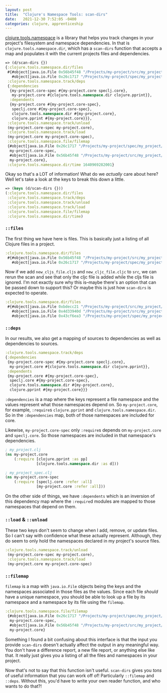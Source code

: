 ```yaml
---
layout: post
title:  "Clojure's Namespace Tools: scan-dirs"
date:   2021-12-30 7:52:05 -0400
categories: clojure, apprenticeship
---
```


[clojure.tools.namespace][clojure-tools] is a library that helps you track changes in your
project's filesystem and namespace dependencies. In that is `clojure.tools.namespace.dir`, 
which has a `scan-dirs` function that accepts a map and populates it with the current 
projects files and dependencies.

````clojure
=> (d/scan-dirs {})
{:clojure.tools.namespace.dir/files
 #{#object[java.io.File 0x56b45f48 "/Projects/my-project/src/my_project/core.clj"]
   #object[java.io.File 0x26c1717 "/Projects/my-project/spec/my_project/core_spec.clj"]},
 :clojure.tools.namespace.track/deps
 {:dependencies
  {my-project.core-spec #{my-project.core speclj.core},
   my-project.core #{clojure.tools.namespace.dir clojure.pprint}},
  :dependents
  {my-project.core #{my-project.core-spec},
   speclj.core #{my-project.core-spec},
   clojure.tools.namespace.dir #{my-project.core},
   clojure.pprint #{my-project.core}}},
 :clojure.tools.namespace.track/unload
 (my-project.core-spec my-project.core),
 :clojure.tools.namespace.track/load
 (my-project.core my-project.core-spec),
 :clojure.tools.namespace.file/filemap
 {#object[java.io.File 0x26c1717 "/Projects/my-project/spec/my_project/core_spec.clj"]
  my-project.core-spec,
  #object[java.io.File 0x56b45f48 "/Projects/my-project/src/my_project/core.clj"]
  my-project.core},
 :clojure.tools.namespace.dir/time 1640969282001}
````

Okay so that's a LOT of information! What do we _actually_ care about here? Well let's 
take a look at the keys to break this down a little.

````clojure
=> (keys (d/scan-dirs {}))
(:clojure.tools.namespace.dir/files
 :clojure.tools.namespace.track/deps
 :clojure.tools.namespace.track/unload
 :clojure.tools.namespace.track/load
 :clojure.tools.namespace.file/filemap
 :clojure.tools.namespace.dir/time)
````

### `::files`

The first thing we have here is files. This is basically just a listing of all Clojure
files in a project.

````clojure
:clojure.tools.namespace.dir/files
 #{#object[java.io.File 0x56b45f48 "/Projects/my-project/src/my_project/core.clj"]
   #object[java.io.File 0x26c1717 "/Projects/my-project/spec/my_project/core_spec.clj"]}
````

Now if we add `new_cljs_file.cljs` and `new_cljc_file.cljc` to `src`, we can rerun the scan
and see that only the cljc file is added while the cljs file is ignored. I'm not exactly sure
why this is–maybe there's an option that can be passed down to support this? Or maybe this 
is just how `scan-dirs` is expected to operate.

````clojure
:clojure.tools.namespace.dir/files
 #{#object[java.io.File 0xbdecc21 "/Projects/my-project/src/my_project/core.clj"]
   #object[java.io.File 0x4d33940d "/Projects/my-project/src/my_project/new_cljc_file.cljc"]
   #object[java.io.File 0x43cf6ea3 "/Projects/my-project/spec/my_project/core_spec.clj"]},
````

### `::deps`

In our results, we also get a mapping of sources to dependencies as well as dependencies to sources.

````clojure
:clojure.tools.namespace.track/deps
{:dependencies
 {my-project.core-spec #{my-project.core speclj.core},
  my-project.core #{clojure.tools.namespace.dir clojure.pprint}},
 :dependents
 {my-project.core #{my-project.core-spec},
  speclj.core #{my-project.core-spec},
  clojure.tools.namespace.dir #{my-project.core},
  clojure.pprint #{my-project.core}}}
````

`:dependencies` is a map where the keys represent a file namespace and the values represent what
those namespaces depend on. So `my-project.core`, for example, `:require`s `clojure.pprint` and 
`clojure.tools.namespace.dir`. So in the `:dependencies` map, both of those namespaces are included 
for core. 

Likewise, `my-project.core-spec` only `:require`s depends on `my-project.core` and `speclj.core`.
So those namespaces are included in that namespace's dependencies.

````clojure
; my_project.clj
(ns my-project.core
    (:require [clojure.pprint :as pp]
              [clojure.tools.namespace.dir :as d]))

; my_project_spec.clj
(ns my-project.core-spec
    (:require [speclj.core :refer :all]
              [my-project.core :refer :all]))
````

On the other side of things, we have `:dependents` which is an inversion of this dependency map 
where the `:require`d modules are mapped to those namespaces that depend on them.

### `::load` & `::unload`

These two keys don't seem to change when I add, remove, or update files. So I can't say with
confidence what these actually represent. Although, they do seem to only hold the namespaces
declared in my project's source files.

````clojure
:clojure.tools.namespace.track/unload
 (my-project.core-spec my-project.core),
 :clojure.tools.namespace.track/load
 (my-project.core my-project.core-spec)
````

### `::filemap`

`filemap` is a map with `java.io.File` objects being the keys and the namespaces associated in those
files as the values. Since each file _should_ have a unique namespace, you should be able to look up
a file by its namespace and a namespace by its file using the `filemap`.

````clojure
:clojure.tools.namespace.file/filemap
 {#object[java.io.File 0x26c1717 "/Projects/my-project/spec/my_project/core_spec.clj"]
  my-project.core-spec,
  #object[java.io.File 0x56b45f48 "/Projects/my-project/src/my_project/core.clj"]
  my-project.core}
````

Something I found a bit confusing about this interface is that the input you provide `scan-dirs` 
doesn't actually affect the output in any meaningful way. You don't have a difference report,
a new file report, or anything else like that. It really just gives you a listing of all the files 
and namespaces in your project.

Now that's not to say that this function isn't useful. `scan-dirs` gives you _tons_ of useful
information that you can work off of! Particularly `::filemap` and `::deps`. Without this,
you'd have to write your own reader function, and who wants to do that?!

[clojure-tools]: https://github.com/clojure/tools.namespace
